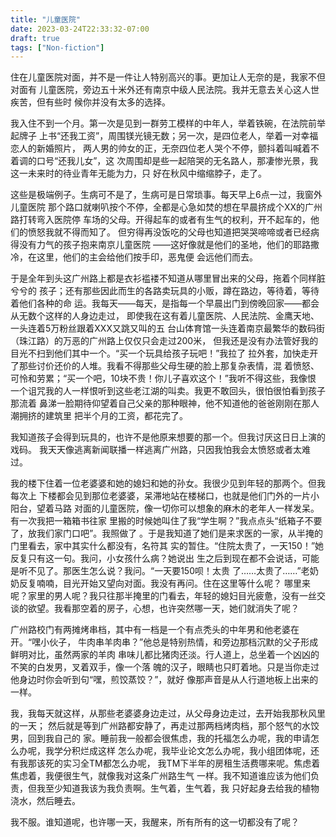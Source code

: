 ```yaml
---
title: "儿童医院"
date: 2023-03-24T22:33:32-07:00
draft: true
tags: ["Non-fiction"]
---
```


住在儿童医院对面，并不是一件让人特别高兴的事。更加让人无奈的是，我家不但对面有
儿童医院，旁边五十米外还有南京中级人民法院。我并无意去关心这人世疾苦，但有些时
候你并没有太多的选择。

我入住不到一个月。第一次是见到一群劳工模样的中年人，举着铁碗，在法院前举起牌子
上书“还我工资”，周围镁光镜无数；另一次，是四位老人，举着一对幸福恋人的新婚照片，
两人男的帅女的正，无奈四位老人哭个不停，颤抖着叫喊着不着调的口号“还我儿女”，这
次周围却是些一起陪哭的无名路人，那凄惨光景，我这一未来时的待业青年无能为力，只
好在秋风中缩缩脖子，走了。

这些是极端例子。生病可不是了，生病可是日常琐事。每天早上6点一过，我窗外儿童医院
那个路口就喇叭按个不停，全都是心急如焚的想在早晨挤成个XX的广州路打转弯入医院停
车场的父母。开得起车的或者有生气的权利，开不起车的，他们的愤怒我就不得而知了。
但穷得再没饭吃的父母也知道把哭哭啼啼或者已经病得没有力气的孩子抱来南京儿童医院
——这好像就是他们的圣地，他们的耶路撒冷，在这里，他们的主会给他们按手印，恶鬼便
会远他们而去。

于是全年到头这广州路上都是衣衫褴褛不知道从哪里冒出来的父母，拖着个同样脏兮兮的
孩子；还有那些因此而生的各路卖玩具的小贩，蹲在路边，等待着，等待着他们各种的命
运。我每天——每天，是指每一个早晨出门到傍晚回家——都会从无数个这样的人身边走过，
即使我在这有着儿童医院、人民法院、金鹰天地、一头连着5万粉丝跟着XXX又跳又叫的五
台山体育馆一头连着南京最繁华的数码街（珠江路）的万恶的广州路上仅仅只会走过200米，
但我还是没有办法管好我的目光不扫到他们其中一个。“买一个玩具给孩子玩吧！”我拉了
拉外套，加快走开了那些讨价还价的人堆。我看不得那些父母生硬的脸上那复杂表情，混
着愤怒、可怜和劳累；“买一个吧，10块不贵！你儿子喜欢这个！”我听不得这些，我像恨
一个诅咒我的人一样恨听到这些老江湖的叫卖。我更不敢回头，很怕很怕看到孩子那流着
鼻涕一脸期待仰望着自己父亲的那种眼神，他不知道他的爸爸刚刚在那人潮拥挤的建筑里
把半个月的工资，都花完了。

我知道孩子会得到玩具的，也许不是他原来想要的那一个。但我讨厌这日日上演的戏码。
我天天像逃离新闻联播一样逃离广州路，只因我怕我会太愤怒或者太难过。

我的楼下住着一位老婆婆和她的媳妇和她的孙女。我很少见到年轻的那两个。但我每次上
下楼都会见到那位老婆婆，呆滞地站在楼梯口，也就是他们门外的一片小阳台，望着马路
对面的儿童医院，像一切你可以想象的麻木的老年人一样发呆。有一次我把一箱箱书往家
里搬的时候她叫住了我“学生啊？”我点点头“纸箱子不要了，放我们家门口吧”。我照做了
。于是我知道了她们是来求医的一家，从半掩的门里看去，家中其实什么都没有，名符其
实的暂住。“住院太贵了，一天150！”她反复只有这一句。我问，小女孩什么病？她说出
生之后到现在都不会说话，可能是听不见了。那医生怎么说？我问。“一天要150呗！太贵
了……太贵了……”老奶奶反复喃喃，目光开始又望向对面。我没有再问。住在这里等什么呢？
哪里来呢？家里的男人呢？我只往那半掩里的门看去，年轻的媳妇目光疲惫，没有一丝交
谈的欲望。我看那空着的房子，心想，也许突然哪一天，她们就消失了呢？

广州路校门有两摊烤串档，其中有一档是一个有点秃头的中年男和他老婆在开。“嘿小伙子，
牛肉串羊肉串？”他总是特别热情，和旁边那档沉默的父子形成鲜明对比，虽然两家的羊肉
串味儿都比猪肉还淡。行人道上，总坐着一个凶凶的不笑的白发男，叉着双手，像一个落
魄的汉子，眼睛也只盯着地。只是当你走过他身边时你会听到句“嘿，煎饺蒸饺？”，就好
像那声音是从人行道地板上出来的一样。

我，我每天就这样，从那些老婆婆身边走过，从父母身边走过，去开始我那秋风里的一天；
然后就是等到广州路都安静了，再走过那两档烤肉档，那个怒气的水饺男，回到我自己的
家。睡前我一般都会很焦虑，我的托福怎么办呢，我的申请怎么办呢，我学分积烂成这样
怎么办呢，我毕业论文怎么办呢，我小组团体呢，还有我那该死的实习全TM都怎么办呢，
我TM下半年的房租生活费哪来呢。焦虑着焦虑着，我便很生气，就像我对这条广州路生气
一样。我不知道谁应该为他们负责，但我至少知道我该为我负责啊。生气着，生气着，我
只好起身去给我的植物浇水，然后睡去。

我不服。谁知道呢，也许哪一天，我醒来，所有所有的这一切都没有了呢？
